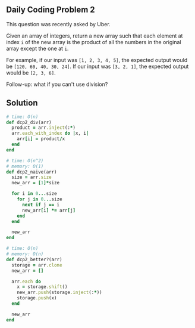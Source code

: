 ## Daily Coding Problem 2

This question was recently asked by Uber.

Given an array of integers, return a new array such that each element at index `i` of the new array is the product of all the numbers in the original array except the one at `i`.

For example, if our input was `[1, 2, 3, 4, 5]`, the expected output would be `[120, 60, 40, 30, 24]`. If our input was `[3, 2, 1]`, the expected output would be `[2, 3, 6]`.

Follow-up: what if you can't use division?

## Solution

```rb
# time: O(n)
def dcp2_div(arr)
  product = arr.inject(:*) 
  arr.each_with_index do |x, i|
    arr[i] = product/x
  end
end

# time: O(n^2)
# memory: O(1)
def dcp2_naive(arr)
  size = arr.size
  new_arr = [1]*size

  for i in 0...size
    for j in 0...size
      next if j == i
      new_arr[i] *= arr[j]
    end
  end

  new_arr
end

# time: O(n)
# memory: O(n)
def dcp2_better?(arr)
  storage = arr.clone
  new_arr = []

  arr.each do
    x = storage.shift()
    new_arr.push(storage.inject(:*))
    storage.push(x)
  end

  new_arr
end
```